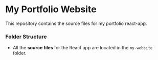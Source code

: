 # My Portfolio Website

This repository contains the source files for my portfolio react-app.

### Folder Structure

- All the **source files** for the React app are located in the `my-website` folder.

